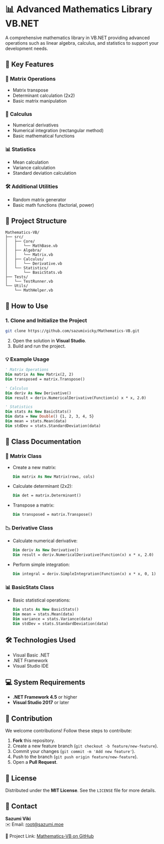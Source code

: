 # 📊 Advanced Mathematics Library VB.NET

A comprehensive mathematics library in VB.NET providing advanced operations such as linear algebra, calculus, and statistics to support your development needs.

## 🌟 Key Features

### 🔢 **Matrix Operations**
- Matrix transpose
- Determinant calculation (2x2)
- Basic matrix manipulation

### 📐 **Calculus**
- Numerical derivatives
- Numerical integration (rectangular method)
- Basic mathematical functions

### 📊 **Statistics**
- Mean calculation
- Variance calculation
- Standard deviation calculation

### 🛠️ **Additional Utilities**
- Random matrix generator
- Basic math functions (factorial, power)

## 📂 Project Structure

```plaintext
Mathematics-VB/
├── src/
│   ├── Core/
│   │   └── MathBase.vb
│   ├── Algebra/
│   │   └── Matrix.vb
│   ├── Calculus/
│   │   └── Derivative.vb
│   └── Statistics/
│       └── BasicStats.vb
├── Tests/
│   └── TestRunner.vb
└── Utils/
    └── MathHelper.vb
```

## 🚀 How to Use

### 1. Clone and Initialize the Project
```bash
git clone https://github.com/sazumivicky/Mathematics-VB.git
```
2. Open the solution in **Visual Studio**.
3. Build and run the project.

### 💡 Example Usage

```vb
' Matrix Operations
Dim matrix As New Matrix(2, 2)
Dim transposed = matrix.Transpose()

' Calculus
Dim deriv As New Derivative()
Dim result = deriv.NumericalDerivative(Function(x) x * x, 2.0)

' Statistics
Dim stats As New BasicStats()
Dim data = New Double() {1, 2, 3, 4, 5}
Dim mean = stats.Mean(data)
Dim stdDev = stats.StandardDeviation(data)
```

## 📖 Class Documentation

### 🧮 **Matrix Class**
- Create a new matrix:
  ```vb
  Dim matrix As New Matrix(rows, cols)
  ```
- Calculate determinant (2x2):
  ```vb
  Dim det = matrix.Determinant()
  ```
- Transpose a matrix:
  ```vb
  Dim transposed = matrix.Transpose()
  ```

### 📉 **Derivative Class**
- Calculate numerical derivative:
  ```vb
  Dim deriv As New Derivative()
  Dim result = deriv.NumericalDerivative(Function(x) x * x, 2.0)
  ```
- Perform simple integration:
  ```vb
  Dim integral = deriv.SimpleIntegration(Function(x) x * x, 0, 1)
  ```

### 📊 **BasicStats Class**
- Basic statistical operations:
  ```vb
  Dim stats As New BasicStats()
  Dim mean = stats.Mean(data)
  Dim variance = stats.Variance(data)
  Dim stdDev = stats.StandardDeviation(data)
  ```

## 🛠️ Technologies Used

- Visual Basic .NET
- .NET Framework
- Visual Studio IDE

## 💻 System Requirements

- **.NET Framework 4.5** or higher
- **Visual Studio 2017** or later

## 🤝 Contribution

We welcome contributions! Follow these steps to contribute:

1. **Fork** this repository.
2. Create a new feature branch (`git checkout -b feature/new-feature`).
3. Commit your changes (`git commit -m 'Add new feature'`).
4. Push to the branch (`git push origin feature/new-feature`).
5. Open a **Pull Request**.

## 📝 License

Distributed under the **MIT License**. See the `LICENSE` file for more details.

## 📧 Contact

**Sazumi Viki**  
✉️ Email: [root@sazumi.moe](mailto:root@sazumi.moe)

🔗 Project Link: [Mathematics-VB on GitHub](https://github.com/sazumivicky/Mathematics-VB)
